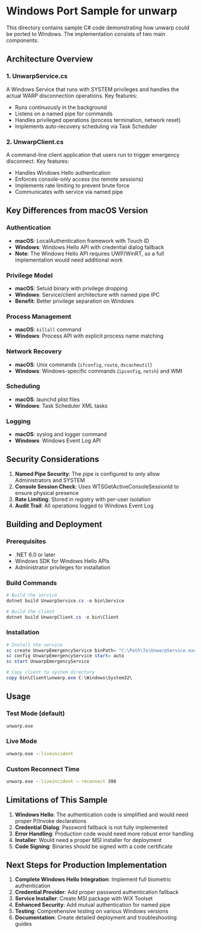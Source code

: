# Windows Port Sample for unwarp

This directory contains sample C# code demonstrating how unwarp could be ported to Windows. The implementation consists of two main components:

## Architecture Overview

### 1. UnwarpService.cs
A Windows Service that runs with SYSTEM privileges and handles the actual WARP disconnection operations. Key features:
- Runs continuously in the background
- Listens on a named pipe for commands
- Handles privileged operations (process termination, network reset)
- Implements auto-recovery scheduling via Task Scheduler

### 2. UnwarpClient.cs
A command-line client application that users run to trigger emergency disconnect. Key features:
- Handles Windows Hello authentication
- Enforces console-only access (no remote sessions)
- Implements rate limiting to prevent brute force
- Communicates with service via named pipe

## Key Differences from macOS Version

### Authentication
- **macOS**: LocalAuthentication framework with Touch ID
- **Windows**: Windows Hello API with credential dialog fallback
- **Note**: The Windows Hello API requires UWP/WinRT, so a full implementation would need additional work

### Privilege Model
- **macOS**: Setuid binary with privilege dropping
- **Windows**: Service/client architecture with named pipe IPC
- **Benefit**: Better privilege separation on Windows

### Process Management
- **macOS**: `killall` command
- **Windows**: Process API with explicit process name matching

### Network Recovery
- **macOS**: Unix commands (`ifconfig`, `route`, `dscacheutil`)
- **Windows**: Windows-specific commands (`ipconfig`, `netsh`) and WMI

### Scheduling
- **macOS**: launchd plist files
- **Windows**: Task Scheduler XML tasks

### Logging
- **macOS**: syslog and logger command
- **Windows**: Windows Event Log API

## Security Considerations

1. **Named Pipe Security**: The pipe is configured to only allow Administrators and SYSTEM
2. **Console Session Check**: Uses WTSGetActiveConsoleSessionId to ensure physical presence
3. **Rate Limiting**: Stored in registry with per-user isolation
4. **Audit Trail**: All operations logged to Windows Event Log

## Building and Deployment

### Prerequisites
- .NET 6.0 or later
- Windows SDK for Windows Hello APIs
- Administrator privileges for installation

### Build Commands
```powershell
# Build the service
dotnet build UnwarpService.cs -o bin\Service

# Build the client
dotnet build UnwarpClient.cs -o bin\Client
```

### Installation
```powershell
# Install the service
sc create UnwarpEmergencyService binPath= "C:\Path\To\UnwarpService.exe"
sc config UnwarpEmergencyService start= auto
sc start UnwarpEmergencyService

# Copy client to system directory
copy bin\Client\unwarp.exe C:\Windows\System32\
```

## Usage

### Test Mode (default)
```cmd
unwarp.exe
```

### Live Mode
```cmd
unwarp.exe --liveincident
```

### Custom Reconnect Time
```cmd
unwarp.exe --liveincident --reconnect 300
```

## Limitations of This Sample

1. **Windows Hello**: The authentication code is simplified and would need proper P/Invoke declarations
2. **Credential Dialog**: Password fallback is not fully implemented
3. **Error Handling**: Production code would need more robust error handling
4. **Installer**: Would need a proper MSI installer for deployment
5. **Code Signing**: Binaries should be signed with a code certificate

## Next Steps for Production Implementation

1. **Complete Windows Hello Integration**: Implement full biometric authentication
2. **Credential Provider**: Add proper password authentication fallback
3. **Service Installer**: Create MSI package with WiX Toolset
4. **Enhanced Security**: Add mutual authentication for named pipe
5. **Testing**: Comprehensive testing on various Windows versions
6. **Documentation**: Create detailed deployment and troubleshooting guides

